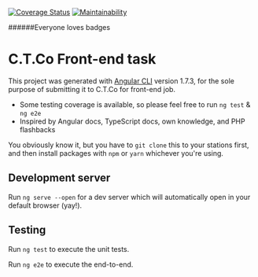 [![Coverage Status](https://coveralls.io/repos/github/dkozickis/ctco-task/badge.svg?branch=master)](https://coveralls.io/github/dkozickis/ctco-task?branch=master)
[![Maintainability](https://api.codeclimate.com/v1/badges/5f88958e7c6f7ef87f14/maintainability)](https://codeclimate.com/github/dkozickis/ctco-task/maintainability)

######Everyone loves badges

# C.T.Co Front-end task

This project was generated with [Angular CLI](https://github.com/angular/angular-cli) version 1.7.3, for the sole purpose of submitting it to C.T.Co for front-end job.

* Some testing coverage is available, so please feel free to run `ng test` & `ng e2e`
* Inspired by Angular docs, TypeScript docs, own knowledge, and PHP flashbacks

You obviously know it, but you have to `git clone` this to your stations first, and then install packages with `npm` or `yarn` whichever you're using.

## Development server

Run `ng serve --open` for a dev server which will automatically open in your default browser (yay!). 


## Testing

Run `ng test` to execute the unit tests.

Run `ng e2e` to execute the end-to-end.

